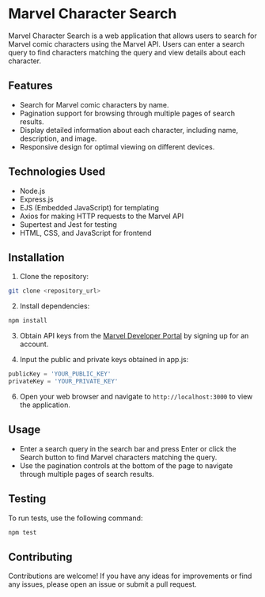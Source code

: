 # Marvel Character Search

Marvel Character Search is a web application that allows users to search for Marvel comic characters using the Marvel API. Users can enter a search query to find characters matching the query and view details about each character.

## Features

- Search for Marvel comic characters by name.
- Pagination support for browsing through multiple pages of search results.
- Display detailed information about each character, including name, description, and image.
- Responsive design for optimal viewing on different devices.

## Technologies Used

- Node.js
- Express.js
- EJS (Embedded JavaScript) for templating
- Axios for making HTTP requests to the Marvel API
- Supertest and Jest for testing
- HTML, CSS, and JavaScript for frontend

## Installation

1. Clone the repository:

```bash
git clone <repository_url>
```

2. Install dependencies:

```bash
npm install
```


3. Obtain API keys from the [Marvel Developer Portal](https://developer.marvel.com/) by signing up for an account.

4. Input the public and private keys obtained in app.js:

```javascript
publicKey = 'YOUR_PUBLIC_KEY'
privateKey = 'YOUR_PRIVATE_KEY'
``` 

6. Open your web browser and navigate to `http://localhost:3000` to view the application.

## Usage

- Enter a search query in the search bar and press Enter or click the Search button to find Marvel characters matching the query.
- Use the pagination controls at the bottom of the page to navigate through multiple pages of search results.

## Testing

To run tests, use the following command:

```bash
npm test
```


## Contributing

Contributions are welcome! If you have any ideas for improvements or find any issues, please open an issue or submit a pull request.
